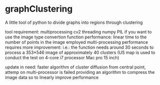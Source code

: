 # graphClustering
A little tool of python to divide graphs into regions through clustering

tool requirement:
                  multiprocessing
                  cv2
                  threading
                  numpy
                  PIL if you want to use the image type convertion function
performance:
                  linear time to the number of points in the image
                  employed multi-processing
                  performance requires more improvement:
                              i.e.: the function needs around 30 seconds to
                                    process a 353*546 image of approximately
                                    40 clusters (US map is used to conduct the
                                    test on 4-core i7 processor Mac pro 15
                                    inch)

update in need:
                  faster algorithm of cluster diffusion from central point, attemp
                         on multi-processor is failed
                  providing an algorithm to compress the image data so to linearly
                         improve performance
